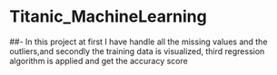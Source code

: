 # Titanic_MachineLearning
##- In this project at first I have handle all the missing values and the outliers,and secondly the
training data is visualized, third regression algorithm is applied and get the accuracy score

